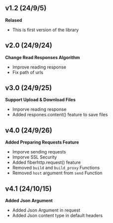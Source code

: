 ## v1.2 (24/9/5)
**Relased**
- This is first version of the library

## v2.0 (24/9/24)
**Change Read Responses Algorithm**
- Improve reading response
- Fix path of urls

## v3.0 (24/9/25)
**Support Upload & Download Files**
- Imporve reading response
- Added respones.content() feature to save files

## v4.0 (24/9/26)
**Added Preparing Requests Feature**
- Imporve sending requests
- Imporve SSL Security
- Added fiberhttp.request() feature
- Removed `build` and `build_proxy` Functions
- Removed `host` argument from `send` Function

## v4.1 (24/10/15)
**Added Json Argument**
- Added Json Argument in request
- Added Json content type in default headers

